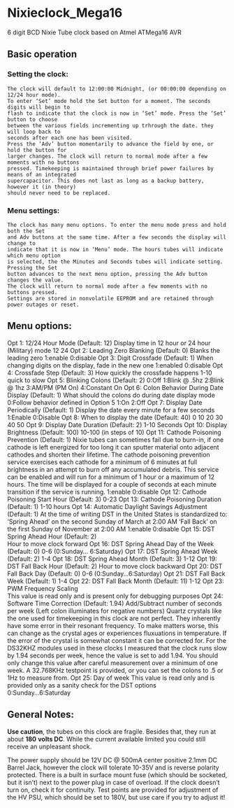# Nixieclock_Mega16
6 digit BCD Nixie Tube clock based on Atmel ATMega16 AVR
## Basic operation
### Setting the clock:
	The clock will default to 12:00:00 Midnight, (or 00:00:00 depending on 12/24 hour mode). 
	To enter ‘Set’ mode hold the Set button for a moment. The seconds digits will begin to 
	flash to indicate that the clock is now in ‘Set’ mode. Press the ‘Set’ button to choose 
	between the various fields incrementing up trhrough the date. they will loop back to 
	seconds after each one has been visited. 
	Press the ‘Adv’ button momentarily to advance the field by one, or hold the button for 
	larger changes. The clock will return to normal mode after a few moments with no buttons 
	pressed. Timekeeping is maintained through brief power failures by means of an integrated 
	supercapacitor. This does not last as long as a backup battery, however it (in theory) 
	should never need to be replaced.

### Menu settings:
	The clock has many menu options. To enter the menu mode press and hold both the Set 
	and Adv buttons at the same time. After a few seconds the display will change to 
	indicate that it is now in ‘Menu’ mode. The hours tubes will indicate which menu option 
	is selected, the the Minutes and Seconds tubes will indicate setting. Pressing the Set 
	button advances to the next menu option, pressing the Adv button changes the value. 
	The clock will return to normal mode after a few moments with no buttons pressed. 
	Settings are stored in nonvolatile EEPROM and are retained through power outages or reset.

## Menu options:
Opt 1: 	12/24 Hour Mode	 (Default: 12)
	Display time in 12 hour or 24 hour (Military) mode
    12
    24
Opt 2: 	Leading Zero Blanking	 (Default: 0)
	Blanks the leading zero
    1:enable
    0:disable
Opt 3:  Digit Crossfade		(Default: 1)
	When changing digits on the display, fade in the new one
    1:enabled
    0:disable
Opt 4:  Crossfade Step		(Default: 3)
	How quickly the crossfade happens
    1-10 quick to slow
 Opt 5:  Blinking Colons 		(Default: 2)
		0:Off
		1:Blink @ .5hz
		2:Blink @ 1hz
		3:AM/PM (PM On)
		4:Constant On
 Opt 6:  Colon Behavior During Date Display	(Default: 1)
	What should the colons do during date display mode
		0:Follow behavior defined in Option 5
		1:On
		2:Off
 Opt 7:  Display Date Periodically			(Default: 1)
	Display the date every minute for a few seconds
		1:Enable
		0:Disable
 Opt 8:  When to display the date		(Default: 40)
		0
		10
		20
		30
		40
		50
 Opt 9:   Display Date Duration			(Default: 2)
		1-10	Seconds
 Opt 10: Display Brightness			(Default: 100)
		10-100  (in steps of 10)
 Opt 11: Cathode Poisoning Prevention		(Default: 1)
	Nixie tubes can sometimes fail due to burn-in, if one cathode 
	is left energized for too long it can sputter 	material onto 
	adjacent cathodes and shorten their lifetime. The cathode 
	poisoning prevention service exercises each cathode for a 
	minimum of 6 minutes at full brightness in an attempt to 
	burn off any accumulated debris. This service can be enabled 
	and will run for a minimum of 1 hour or a maximum of 12 hours. 
	The time will be displayed for a couple of seconds at each 
	minute transition if the service is running.
		1:enable
		0:disable
 Opt 12: Cathode Poisoning Start Hour		(Default: 3)
		0-23
 Opt 13: Cathode Poisoning Duration		(Default: 1)
		1-10 hours
 Opt 14: Automatic Daylight Savings Adjustment	(Default: 1)
	At the time of writing DST in the United States is standardized to:
	‘Spring Ahead’ on the second Sunday of March at 2:00 AM
	‘Fall Back’ on the first Sunday of November at 2:00 AM
		1:enable
		0:disable
 Opt 15: DST Spring Ahead Hour			(Default: 2)	
	Hour to move clock forward
 Opt 16: DST Spring Ahead Day of the Week	(Default: 0)
		0-6 	(0:Sunday… 6:Saturday)
 Opt 17: DST Spring Ahead Week			(Default: 2)
		1-4
 Opt 18: DST Spring Ahead Month		(Default: 3)
		1-12
 Opt 19: DST Fall Back Hour			(Default: 2)
	Hour to move clock backward
 Opt 20: DST Fall Back Day			(Default: 0)
		0-6 	(0:Sunday…6:Saturday)
 Opt 21: DST Fall Back Week			(Default: 1)
		1-4
 Opt 22: DST Fall Back Month			(Default: 11)
	 1-12
 Opt 23: PWM Frequency Scaling		
	 This value is read only and is present only for debugging purposes
 Opt 24: Software Time Correction		(Default: 1.94)
	 Add/Subtract number of seconds per week
	(Left colon illuminates for negative numbers)
	Quartz crystals like the one used for timekeeping in this clock are not 
	perfect. They inherently have some error in their resonant frequency. 
	To make matters worse, this can change as the crystal ages or experiences 
	fluxuations in temperature. If the error of the crystal is somewhat 
	constant it can be corrected for. For the DS32KHZ modules used in these 
	clocks I measured that the clock runs slow by 1.94 seconds per week, hence 
	the value is set to add 1.94. You should only change this value after 
	careful measurement over a minimum of one week. A 32.768KHz testpoint is 
	provided, or you can set the colons to .5 or 1Hz to measure from.
 Opt 25: Day of week
	This value is read only and is provided only as a sanity check for the DST options 			
		0:Sunday…6:Saturday

## General Notes:
**Use caution**, the tubes on this clock are fragile. Besides that, they run at about **180**
**volts DC**. While the current available limited you could still receive an unpleasant shock.

The power supply should be 12V DC @ 500mA center positive 2.1mm DC Barrel Jack, 
however the clock will tolerate 10-35V and is reverse polarity protected. There is a 
built in surface mount fuse (which should be socketed, but it isn’t) next to the power 
plug in case of overload. If the clock doesn’t turn on, check it for continuity. Test 
points are provided for adjustment of the HV PSU, which should be set to 180V, but use 
care if you try to adjust it!
